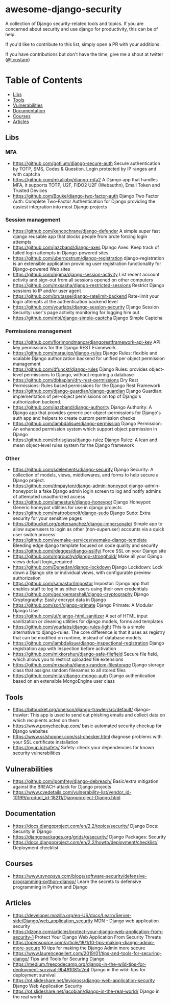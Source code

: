 # awesome-django-security

A collection of Django security-related tools and topics. If you are concerned about security and use django for productivity, this can be of help.

If you'd like to contribute to this list, simply open a PR with your additions.

If you have contributions but don't have the time, give me a shout at twitter ([@tcostam](https://twitter.com/tcostam))

Table of Contents
=================

   * [Libs](#libs)
   * [Tools](#tools)
   * [Vulnerabilities](#vulnerabilities)
   * [Documentation](#documentation)
   * [Courses](#courses)
   * [Articles](#articles)

## Libs

### MFA

* https://github.com/gotlium/django-secure-auth Secure authentication by TOTP, SMS, Codes & Question. Login protected by IP ranges and with captcha
* https://github.com/mkalioby/django-mfa2 A Django app that handles MFA, it supports TOTP, U2F, FIDO2 U2F (Webauthn), Email Token and Trusted Devices
* https://github.com/Bouke/django-two-factor-auth Django Two Factor Auth: Complete Two-Factor Authentication for Django providing the easiest integration into most Django projects


### Session management

* https://github.com/kencochrane/django-defender A simple super fast django reusable app that blocks people from brute forcing login attempts
* https://github.com/jazzband/django-axes Django Axes: Keep track of failed login attempts in Django-powered sites
* https://github.com/ubernostrum/django-registration django-registration is an extensible application providing user registration functionality for Django-powered Web sites
* https://github.com/nigma/django-session-activity List recent account activity and sign-out from all sessions opened on other computers
* https://github.com/mxsasha/django-restricted-sessions Restrict Django sessions to IP and/or user agent
* https://github.com/brutasse/django-ratelimit-backend Rate-limit your login attempts at the authentication backend level
* https://github.com/yourlabs/django-session-security Django Session Security: user's page activity monitoring for logging him out
* https://github.com/mbi/django-simple-captcha Django Simple Captcha

### Permissions management

* https://github.com/florimondmanca/djangorestframework-api-key API key permissions for the Django REST Framework
* https://github.com/maraujop/django-rules Django Rules: flexible and scalable Django authorization backend for unified per object permission management
* https://github.com/dfunckt/django-rules Django Rules: provides object-level permissions to Django, without requiring a database
* https://github.com/dbkaplan/dry-rest-permissions Dry Rest Permissions: Rules based permissions for the Django Rest Framework
* https://github.com/django-guardian/django-guardian Django Guardian: implementation of per-object permissions on top of Django's authorization backend.
* https://github.com/jazzband/django-authority Django Authority: A Django app that provides generic per-object-permissions for Django's auth app and helpers to create custom permission checks
* https://github.com/lambdalisue/django-permission Django Permission: An enhanced permission system which support object permission in Django
* https://github.com/chrisglass/django-rulez Django Rulez: A lean and mean object-level rules system for the Django framework

### Other

* https://github.com/sdelements/django-security Django Security: A collection of models, views, middlewares, and forms to help secure a Django project.
* https://github.com/dmpayton/django-admin-honeypot django-admin-honeypot is a fake Django admin login screen to log and notify admins of attempted unauthorized access
* https://github.com/jamesturk/django-honeypot Django Honeypot: Generic honeypot utilities for use in django projects
* https://github.com/mattrobenolt/django-sudo Django Sudo: Extra security for your sensitive pages
* https://bitbucket.org/petersanchez/django-impersonate/ Simple app to allow superusers to login as other (non-superuser) accounts via a quick user switch process
* https://github.com/wemake-services/wemake-django-template Bleeding edge django template focused on code quality and security
* https://github.com/rdegges/django-sslify/ Force SSL on your Django site
* https://github.com/mgrouchy/django-stronghold/ Make all your Django views default login_required
* https://github.com/Dunedan/django-lockdown Django Lockdown: Lock down a Django site or individual views, with configurable preview authorization
* https://github.com/samastur/Impostor Impostor: Django app that enables staff to log in as other users using their own credentials
* https://github.com/georgemarshall/django-cryptography Django Cryptography: Easily encrypt data in Django
* https://github.com/sorl/django-primate Django Primate: A Modular Django User
* https://github.com/ui/django-html_sanitizer A set of HTML input sanitization or cleaning utilities for django models, forms and templates
* https://github.com/yourlabs/django-rules-light This is a simple alternative to django-rules. The core difference is that it uses as registry that can be modified on runtime, instead of database models.
* https://github.com/lambdalisue/django-inspectional-registration Django registration app with Inspection before activation
* https://github.com/mixkorshun/django-safe-filefield Secure file field, which allows you to restrict uploaded file extensions
* https://github.com/mxsasha/django-random-filestorage Django storage class that assigns random filenames to all stored files
* https://github.com/mitar/django-mongo-auth Django authentication based on an extensible MongoEngine user class

## Tools

* https://bitbucket.org/onelson/django-trawler/src/default/ django-trawler: This app is used to send out phishing emails and collect data on which recipients acted on them
* https://www.ponycheckup.com/ basic automated security checkup for Django websites
* https://www.sslshopper.com/ssl-checker.html diagnose problems with your SSL certificate installation
* https://pyup.io/safety/ Safety: check your dependencies for known security vulnerabilities

## Vulnerabilities

* https://github.com/lpomfrey/django-debreach/ Basic/extra mitigation against the BREACH attack for Django projects
* https://www.cvedetails.com/vulnerability-list/vendor_id-10199/product_id-18211/Djangoproject-Django.html


## Documentation

* https://docs.djangoproject.com/en/2.2/topics/security/ Django Docs: Security in Django
* https://djangopackages.org/grids/g/security/ Django Packages: Security
* https://docs.djangoproject.com/en/2.2/howto/deployment/checklist/ Deployment checklist

## Courses

* https://www.synopsys.com/blogs/software-security/defensive-programming-python-django/ Learn the secrets to defensive programming in Python and Django

## Articles

* https://developer.mozilla.org/en-US/docs/Learn/Server-side/Django/web_application_security MDN - Django web application security
* https://dzone.com/articles/protect-your-django-web-application-from-security-1 Protect Your Django Web Application From Security Threats
* https://opensource.com/article/18/1/10-tips-making-django-admin-more-secure 10 tips for making the Django Admin more secure
* https://www.laurencegellert.com/2019/01/tips-and-tools-for-securing-django/ Tips and Tools for Securing Django
* https://medium.freecodecamp.org/django-in-the-wild-tips-for-deployment-survival-9b491081c2e4 Django in the wild: tips for deployment survival
* https://pt.slideshare.net/levigross/django-web-application-security Django Web Application Security
* https://pt.slideshare.net/jacobian/django-in-the-real-world/ Django in the real world